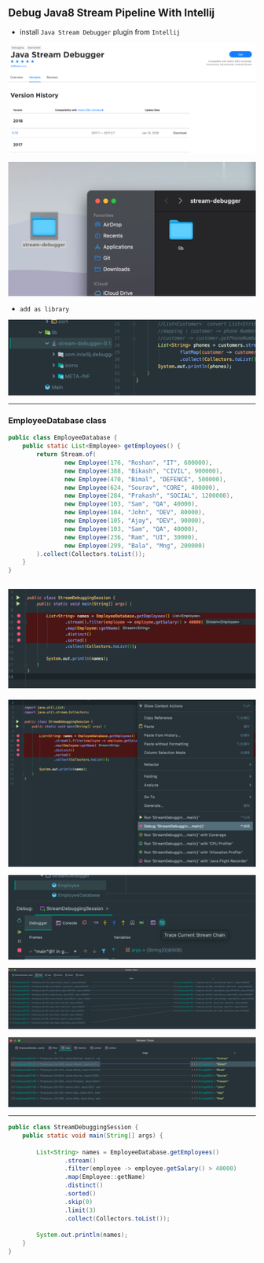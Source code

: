 ## Debug Java8 Stream Pipeline With Intellij

- install `Java Stream Debugger` plugin from `Intellij`

![](img/2021-10-21-01-09-15.png)

![](img/2021-10-21-01-09-44.png)

- `add as library`

![](img/2021-10-21-01-11-22.png)

---

### EmployeeDatabase class

```java
public class EmployeeDatabase {
    public static List<Employee> getEmployees() {
        return Stream.of(
                new Employee(176, "Roshan", "IT", 600000),
                new Employee(388, "Bikash", "CIVIL", 900000),
                new Employee(470, "Bimal", "DEFENCE", 500000),
                new Employee(624, "Sourav", "CORE", 400000),
                new Employee(284, "Prakash", "SOCIAL", 1200000),
                new Employee(103, "Sam", "QA", 40000),
                new Employee(104, "John", "DEV", 80000),
                new Employee(105, "Ajay", "DEV", 90000),
                new Employee(103, "Sam", "QA", 40000),
                new Employee(236, "Ram", "UI", 30000),
                new Employee(299, "Bala", "Mng", 200000)
        ).collect(Collectors.toList());
    }
}
```

![](img/2021-10-21-01-30-54.png)
---
![](img/2021-10-21-01-31-36.png)

![](img/2021-10-21-01-36-54.png)

![](img/2021-10-21-01-37-08.png)

![](img/2021-10-21-01-38-07.png)

---

```java
public class StreamDebuggingSession {
    public static void main(String[] args) {

        List<String> names = EmployeeDatabase.getEmployees()
                .stream()
                .filter(employee -> employee.getSalary() > 40000)
                .map(Employee::getName)
                .distinct()
                .sorted()
                .skip(0)
                .limit(3)
                .collect(Collectors.toList());

        System.out.println(names);
    }
}
```